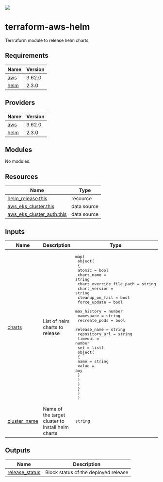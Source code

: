 <img src="https://trustd.solutions/images/logo.png"/>

# terraform-aws-helm
Terrraform module to release helm charts

## Requirements

| Name | Version |
|------|---------|
| <a name="requirement_aws"></a> [aws](#requirement\_aws) | 3.62.0 |
| <a name="requirement_helm"></a> [helm](#requirement\_helm) | 2.3.0 |

## Providers

| Name | Version |
|------|---------|
| <a name="provider_aws"></a> [aws](#provider\_aws) | 3.62.0 |
| <a name="provider_helm"></a> [helm](#provider\_helm) | 2.3.0 |

## Modules

No modules.

## Resources

| Name | Type |
|------|------|
| [helm_release.this](https://registry.terraform.io/providers/hashicorp/helm/2.3.0/docs/resources/release) | resource |
| [aws_eks_cluster.this](https://registry.terraform.io/providers/hashicorp/aws/3.62.0/docs/data-sources/eks_cluster) | data source |
| [aws_eks_cluster_auth.this](https://registry.terraform.io/providers/hashicorp/aws/3.62.0/docs/data-sources/eks_cluster_auth) | data source |

## Inputs

| Name | Description | Type | Default | Required |
|------|-------------|------|---------|:--------:|
| <a name="input_charts"></a> [charts](#input\_charts) | List of helm charts to release | <pre>map(<br>    object(<br>      {<br>        atomic                   = bool<br>        chart_name               = string<br>        chart_override_file_path = string<br>        chart_version            = string<br>        cleanup_on_fail          = bool<br>        force_update             = bool<br>        max_history              = number<br>        namespace                = string<br>        recreate_pods            = bool<br>        release_name             = string<br>        repository_url           = string<br>        timeout                  = number<br>        set = list(<br>          object(<br>            {<br>              name  = string<br>              value = any<br>            }<br>          )<br>        )<br>      }<br>    )<br>  )</pre> | n/a | yes |
| <a name="input_cluster_name"></a> [cluster\_name](#input\_cluster\_name) | Name of the target cluster to install helm charts | `string` | n/a | yes |

## Outputs

| Name | Description |
|------|-------------|
| <a name="output_release_status"></a> [release\_status](#output\_release\_status) | Block status of the deployed release |
